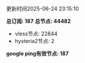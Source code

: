 更新时间2025-06-24 23:15:10

**总订阅: 187**
**总节点: 44482**
- vless节点: 22844
- hysteria2节点: 2

**google ping有效节点: 187**
